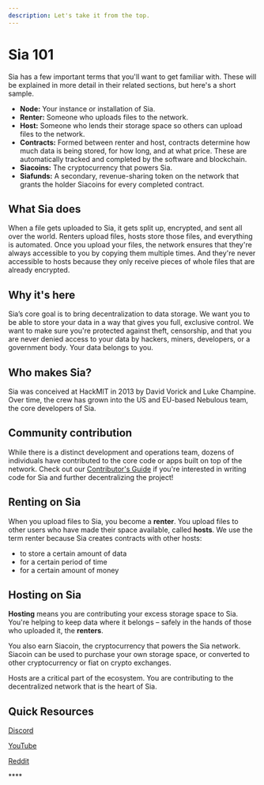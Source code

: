```yaml
---
description: Let's take it from the top.
---
```


# Sia 101

Sia has a few important terms that you'll want to get familiar with. These will be explained in more detail in their related sections, but here's a short sample.

* **Node:** Your instance or installation of Sia.
* **Renter:** Someone who uploads files to the network.
* **Host:** Someone who lends their storage space so others can upload files to the network.
* **Contracts:** Formed between renter and host, contracts determine how much data is being stored, for how long, and at what price. These are automatically tracked and completed by the software and blockchain.
* **Siacoins:** The cryptocurrency that powers Sia.
* **Siafunds:** A secondary, revenue-sharing token on the network that grants the holder Siacoins for every completed contract.

## What Sia does

When a file gets uploaded to Sia, it gets split up, encrypted, and sent all over the world. Renters upload files, hosts store those files, and everything is automated. Once you upload your files, the network ensures that they're always accessible to you by copying them multiple times. And they're never accessible to hosts because they only receive pieces of whole files that are already encrypted.

## Why it's here

Sia’s core goal is to bring decentralization to data storage. We want you to be able to store your data in a way that gives you full, exclusive control. We want to make sure you're protected against theft, censorship, and that you are never denied access to your data by hackers, miners, developers, or a government body. Your data belongs to you.

## Who makes Sia?

Sia was conceived at HackMIT in 2013 by David Vorick and Luke Champine. Over time, the crew has grown into the US and EU-based Nebulous team, the core developers of Sia.

## Community contribution

While there is a distinct development and operations team, dozens of individuals have contributed to the core code or apps built on top of the network. Check out our [Contributor's Guide](https://github.com/SiaFoundation/siad/blob/master/CONTRIBUTING.md) if you're interested in writing code for Sia and further decentralizing the project!

## **Renting on Sia**

When you upload files to Sia, you become a **renter**. You upload files to other users who have made their space available, called **hosts**. We use the term renter because Sia creates contracts with other hosts:

* to store a certain amount of data
* for a certain period of time
* for a certain amount of money

## Hosting on Sia

**Hosting** means you are contributing your excess storage space to Sia. You're helping to keep data where it belongs – safely in the hands of those who uploaded it, the **renters**.

You also earn Siacoin, the cryptocurrency that powers the Sia network. Siacoin can be used to purchase your own storage space, or converted to other cryptocurrency or fiat on crypto exchanges.

Hosts are a critical part of the ecosystem. You are contributing to the decentralized network that is the heart of Sia.

## **Quick Resources**

[Discord](https://discord.gg/sia)

[YouTube](http://youtube.com/c/siatvofficial)

[Reddit](http://reddit.com/r/siacoin/)

\*\*\*\*

